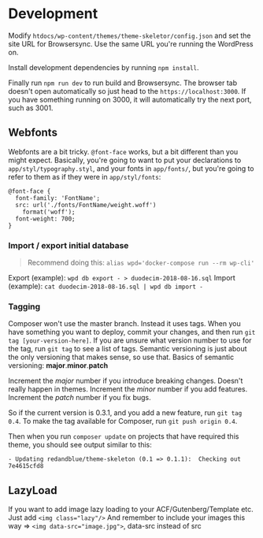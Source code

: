 # Development

Modify `htdocs/wp-content/themes/theme-skeletor/config.json` and set the site URL for Browsersync. Use the same URL you're running the WordPress on.

Install development dependencies by running `npm install`.

Finally run `npm run dev` to run build and Browsersync. The browser tab doesn't open automatically so just head to the `https://localhost:3000`. If you have something running on 3000, it will automatically try the next port, such as 3001.

## Webfonts

Webfonts are a bit tricky. `@font-face` works, but a bit different than you might expect. Basically, you're going to want to put your declarations to `app/styl/typography.styl`, and your fonts in `app/fonts/`, but you're going to refer to them as if they were in `app/styl/fonts`:

```
@font-face {
  font-family: 'FontName';
  src: url('./fonts/FontName/weight.woff')
    format('woff');
  font-weight: 700;
}
```

### Import / export initial database

> Recommend doing this: `alias wpd='docker-compose run --rm wp-cli'`

Export (example): `wpd db export - > duodecim-2018-08-16.sql`
Import (example): `cat duodecim-2018-08-16.sql | wpd db import -`

### Tagging

Composer won't use the master branch. Instead it uses tags. When you have something you want to deploy, commit your changes, and then run `git tag [your-version-here]`. If you are unsure what version number to use for the tag, run `git tag` to see a list of tags. Semantic versioning is just about the only versioning that makes sense, so use that. Basics of semantic versioning: **major**.**minor**.**patch**

Increment the _major_ number if you introduce breaking changes. Doesn't really happen in themes.
Increment the _minor_ number if you add features.
Increment the _patch_ number if you fix bugs.

So if the current version is 0.3.1, and you add a new feature, run `git tag 0.4`.
To make the tag available for Composer, run `git push origin 0.4`.

Then when you run `composer update` on projects that have required this theme, you should see output similar to this:

```
- Updating redandblue/theme-skeleton (0.1 => 0.1.1):  Checking out 7e4615cfd8
```

## LazyLoad

If you want to add image lazy loading to your ACF/Gutenberg/Template etc. Just add `<img class="lazy"/>`
And remember to include your images this way => `<img data-src="image.jpg">`, data-src instead of src
